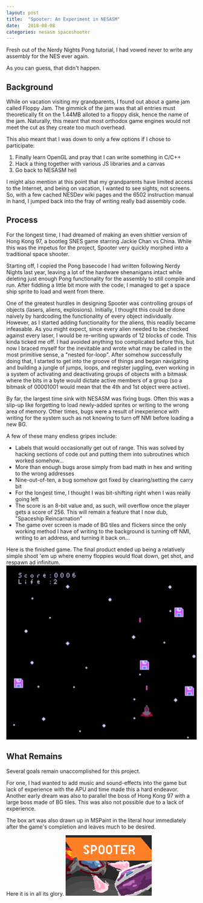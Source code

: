 ```yaml
---
layout: post
title:  "Spooter: An Experiment in NESASM"
date:   2018-08-08
categories: nesasm spaceshooter
---
```


Fresh out of the Nerdy Nights Pong tutorial, I had vowed never to write any
assembly for the NES ever again.

As you can guess, that didn't happen.

## Background
While on vacation visiting my grandparents, I found out about a game jam called
Floppy Jam. The gimmick of the jam was that all entries must theoretically
fit on the 1.44MB alloted to a floppy disk, hence the name of the jam.
Naturally, this meant that most orthodox game engines would not meet the cut as
they create too much overhead.

This also meant that I was down to only a few options if I chose to participate:
   1. Finally learn OpenGL and pray that I can write something in C/C++
   2. Hack a thing together with various JS libraries and a canvas
   3. Go back to NESASM hell

I might also mention at this point that my grandparents have limited access to
the Internet, and being on vacation, I wanted to see sights, not screens.
So, with a few cached NESDev wiki pages and the 6502 instruction manual in hand,
I jumped back into the fray of writing really bad assembly code.

## Process
For the longest time, I had dreamed of making an even shittier version of
Hong Kong 97, a bootleg SNES game starring Jackie Chan vs China. While this was the
impetus for the project, Spooter very quickly morphed into a traditional space shooter.

Starting off, I copied the Pong basecode I had written following Nerdy Nights
last year, leaving a lot of the hardware shenanigans intact while deleting just
enough Pong functionality for the assembly to still compile and run. After
fiddling a little bit more with the code, I managed to get a space ship sprite
to load and went from there.

One of the greatest hurdles in designing Spooter was controlling groups of objects
(lasers, aliens, explosions). Initially, I thought this could be done naively by
hardcoding the functionality of every object individually. However, as I started
adding functionality for the aliens, this readily became infeasable.
As you might expect, since every alien
needed to be checked against every laser, I would be re-writing upwards of 12
blocks of code. This kinda ticked me off. I had avoided anything too complicated
before this, but now I braced myself for the inevitable and wrote what may be
called in the most primitive sense, a "nested for-loop". After somehow
successfully doing that, I started to get into the groove of things and began
navigating and building a jungle of jumps, loops, and register juggling, even
working in a system of activating and deactivating groups of objects with a
bitmask where the bits in a byte would dictate active members of a group (so
a bitmask of 00001001 would mean that the 4th and 1st object were active).

By far, the largest time sink with NESASM was fixing bugs. Often this was a slip-up
like forgetting to load newly-added sprites or writing to the wrong area of memory.
Other times, bugs were a result of inexperience with writing for the system such
as not knowing to turn off NMI before loading a new BG.

A few of these many endless gripes include:
  - Labels that would occasionally get out of range. This was solved by hacking
  sections of code out and putting them into subroutines which worked somehow...
  - More than enough bugs arose simply from bad math in hex and writing to the
  wrong addresses
  - Nine-out-of-ten, a bug somehow got fixed by clearing/setting the carry bit
  - For the longest time, I thought I was bit-shifting right when I was really
  going left
  - The score is an 8-bit value and, as such, will overflow once the player gets
  a score of 256. This will remain a feature that I now dub, "Spaceship
  Reincarnation"
  - The game over screen is made of BG tiles and flickers since the only working
  method I have of writing to the background is turning off NMI, writing to an
  address, and turning it back on...

Here is the finished game. The final product ended up being a relatively simple
shoot 'em up where enemy floppies would float down, get shot, and respawn
ad infinitum.
![Spooter main game](/images/spooter_01.png)

## What Remains

Several goals remain unaccomplished for this project.

For one, I had wanted to add music and sound-effects into the game but lack of experience
with the APU and time made this a hard endeavor. Another early dream was also to
parallel the boss of Hong Kong 97 with a large boss made of BG tiles. This was
also not possible due to a lack of experience.

The box art was also drawn up in MSPaint in the literal hour immediately
after the game's completion and leaves much to be desired.

Here it is in all its glory.
![Spooter main game](/images/spooter_boxart.png)
